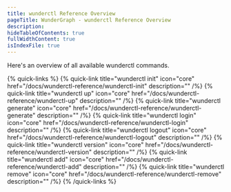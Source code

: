 ```yaml
---
title: wunderctl Reference Overview
pageTitle: WunderGraph - wunderctl Reference Overview
description:
hideTableOfContents: true
fullWidthContent: true
isIndexFile: true
---
```


Here's an overview of all available wunderctl commands.

{% quick-links %}
{% quick-link title="wunderctl init" icon="core" href="/docs/wunderctl-reference/wunderctl-init" description="" /%}
{% quick-link title="wunderctl up" icon="core" href="/docs/wunderctl-reference/wunderctl-up" description="" /%}
{% quick-link title="wunderctl generate" icon="core" href="/docs/wunderctl-reference/wunderctl-generate" description="" /%}
{% quick-link title="wunderctl login" icon="core" href="/docs/wunderctl-reference/wunderctl-login" description="" /%}
{% quick-link title="wunderctl logout" icon="core" href="/docs/wunderctl-reference/wunderctl-logout" description="" /%}
{% quick-link title="wunderctl version" icon="core" href="/docs/wunderctl-reference/wunderctl-version" description="" /%}
{% quick-link title="wunderctl add" icon="core" href="/docs/wunderctl-reference/wunderctl-add" description="" /%}
{% quick-link title="wunderctl remove" icon="core" href="/docs/wunderctl-reference/wunderctl-remove" description="" /%}
{% /quick-links %}
